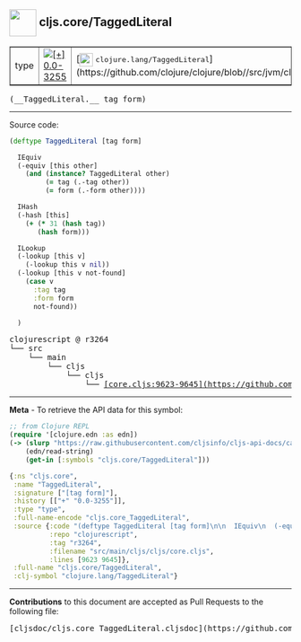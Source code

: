## <img width="48px" valign="middle" src="http://i.imgur.com/Hi20huC.png"> cljs.core/TaggedLiteral

 <table border="1">
<tr>

<td>type</td>
<td><a href="https://github.com/cljsinfo/cljs-api-docs/tree/0.0-3255"><img valign="middle" alt="[+] 0.0-3255" src="https://img.shields.io/badge/+-0.0--3255-lightgrey.svg"></a> </td>
<td>
[<img height="24px" valign="middle" src="http://i.imgur.com/1GjPKvB.png"> <samp>clojure.lang/TaggedLiteral</samp>](https://github.com/clojure/clojure/blob//src/jvm/clojure/lang/TaggedLiteral.java)
</td>
</tr>
</table>

 <samp>
(__TaggedLiteral.__ tag form)<br>
</samp>

---





Source code:

```clj
(deftype TaggedLiteral [tag form]

  IEquiv
  (-equiv [this other]
    (and (instance? TaggedLiteral other)
         (= tag (.-tag other))
         (= form (.-form other))))

  IHash
  (-hash [this]
    (+ (* 31 (hash tag))
       (hash form)))

  ILookup
  (-lookup [this v]
    (-lookup this v nil))
  (-lookup [this v not-found]
    (case v
      :tag tag
      :form form
      not-found))

  )
```

 <pre>
clojurescript @ r3264
└── src
    └── main
        └── cljs
            └── cljs
                └── <ins>[core.cljs:9623-9645](https://github.com/clojure/clojurescript/blob/r3264/src/main/cljs/cljs/core.cljs#L9623-L9645)</ins>
</pre>


---

__Meta__ - To retrieve the API data for this symbol:

```clj
;; from Clojure REPL
(require '[clojure.edn :as edn])
(-> (slurp "https://raw.githubusercontent.com/cljsinfo/cljs-api-docs/catalog/cljs-api.edn")
    (edn/read-string)
    (get-in [:symbols "cljs.core/TaggedLiteral"]))
```

```clj
{:ns "cljs.core",
 :name "TaggedLiteral",
 :signature ["[tag form]"],
 :history [["+" "0.0-3255"]],
 :type "type",
 :full-name-encode "cljs.core_TaggedLiteral",
 :source {:code "(deftype TaggedLiteral [tag form]\n\n  IEquiv\n  (-equiv [this other]\n    (and (instance? TaggedLiteral other)\n         (= tag (.-tag other))\n         (= form (.-form other))))\n\n  IHash\n  (-hash [this]\n    (+ (* 31 (hash tag))\n       (hash form)))\n\n  ILookup\n  (-lookup [this v]\n    (-lookup this v nil))\n  (-lookup [this v not-found]\n    (case v\n      :tag tag\n      :form form\n      not-found))\n\n  )",
          :repo "clojurescript",
          :tag "r3264",
          :filename "src/main/cljs/cljs/core.cljs",
          :lines [9623 9645]},
 :full-name "cljs.core/TaggedLiteral",
 :clj-symbol "clojure.lang/TaggedLiteral"}

```

---

__Contributions__ to this document are accepted as Pull Requests to the following file:

 <pre>
[cljsdoc/cljs.core_TaggedLiteral.cljsdoc](https://github.com/cljsinfo/cljs-api-docs/blob/master/cljsdoc/cljs.core_TaggedLiteral.cljsdoc)
</pre>

